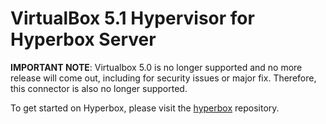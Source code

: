 # VirtualBox 5.1 Hypervisor for Hyperbox Server
**IMPORTANT NOTE**: Virtualbox 5.0 is no longer supported and no more release will come out, including for security issues or major fix.
Therefore, this connector is also no longer supported.

To get started on Hyperbox, please visit the [hyperbox](https://github.com/hyperbox/hyperbox "HBox @ GitHub") repository.
